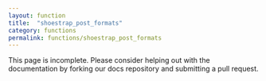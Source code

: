 ```yaml
---
layout: function
title:  "shoestrap_post_formats"
category: functions
permalink: functions/shoestrap_post_formats
---
```


This page is incomplete. Please consider helping out with the documentation by forking our docs repository and submitting a pull request.